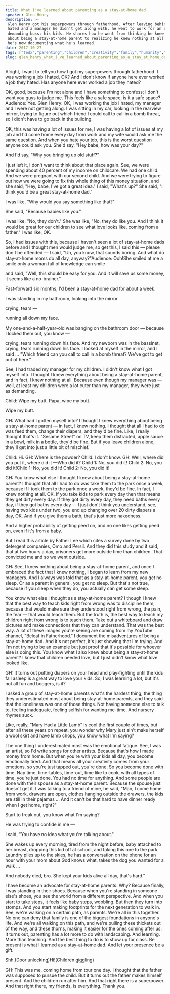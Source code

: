 ```yaml
---
title: What I've learned about parenting as a stay-at-home dad
speaker: Glen Henry
description: >-
 Glen Henry got his superpowers through fatherhood. After leaving behind a job he
 hated and a manager he didn't get along with, he went to work for an equally
 demanding boss: his kids. He shares how he went from thinking he knew it all
 about being a stay-at-home parent to realizing he knew nothing at all -- and how
 he's now documenting what he's learned.
date: 2017-10-27
tags: ["tedx","parenting","children","creativity","family","humanity","identity","worklife-balance","personal-growth","social-change","society"]
slug: glen_henry_what_i_ve_learned_about_parenting_as_a_stay_at_home_dad
---
```


Alright, I want to tell you how I got my superpowers through fatherhood. I was working a
job I hated, OK? And I don't know if anyone here ever worked a job they hated. Has anyone
here ever worked a job they hated?

OK, good, because I'm not alone and I have something to confess; I don't want you guys to
judge me. This feels like a safe space, is it a safe space? Audience: Yes. Glen Henry: OK, I
was working the job I hated, my manager and I were not getting along. I was sitting in my
car, looking in the rearview mirror, trying to figure out which friend I could call to
call in a bomb threat, so I didn't have to go back in the building.

OK, this was having a lot of issues for me, I was having a lot of issues at my job and I'd
come home every day from work and my wife would ask me the same question. And when you
hate your job, this is the worst question anyone could ask you. She'd say, "Hey babe, how
was your day?"

And I'd say, "Why you bringing up old stuff?"

I just left it, I don't want to think about that place again. See, we were spending about
40 percent of my income on childcare. We had one child. And we were pregnant with our
second child. And we were trying to figure out how we were going to fix this whole thing
of this money situation, and she said, "Hey, babe, I've got a great idea." I said, "What's
up?" She said, "I think you'd be a great stay-at-home dad."

I was like, "Why would you say something like that?"

She said, "Because babies like you."

I was like, "No, they don't." She was like, "No, they do like you. And I think it would be
great for our children to see what love looks like, coming from a father." I was like,
OK.

So, I had issues with this, because I haven't seen a lot of stay-at-home dads before and I
thought men would judge me, so get this, I said this — please don't be offended — I said,
"Uh, you know, that sounds boring. And what do stay-at-home moms do all day,
anyway?"Audience: Ooh!She smiled at me a smile only a woman full of knowledge can
smile

and said, "Well, this should be easy for you. And it will save us some money, it seems
like a no-brainer."

Fast-forward six months, I'd been a stay-at-home dad for about a week.

I was standing in my bathroom, looking into the mirror

crying, tears —

running all down my face.

My one-and-a-half-year-old was banging on the bathroom door — because I locked them out,
you know —

crying, tears running down his face. And my newborn was in the bassinet, crying, tears
running down his face. I looked at myself in the mirror, and I said ... "Which friend can
you call to call in a bomb threat? We've got to get out of here."

See, I had traded my manager for my children. I didn't know what I got myself into. I
thought I knew everything about being a stay-at-home parent, and in fact, I knew nothing
at all. Because even though my manager was — well, at least my children were a lot cuter
than my manager, they were just as demanding.

Child: Wipe my butt. Papa, wipe my butt.

Wipe my butt.

GH: What had I gotten myself into? I thought I knew everything about being a stay-at-home
parent — in fact, I knew nothing. I thought that all I had to do was feed them, change
their diapers, and they'd be fine. Like, I really thought that's it. "Sesame Street" on
TV, keep them distracted, apple sauce in a bowl, milk in a bottle, they'd be fine. But if
you leave children alone, they'll get into just a little bit of mischief.

Child: Hi. GH: Where is the powder? Child: I don't know. GH: Well, where did you put it,
where did it —Who did it? Child 1: No, you did it! Child 2: No, you did it!Child 1: No, you
did it! Child 2: No, you did it!

GH: You know what else I thought I knew about being a stay-at-home parent? I thought that
all I had to do was take them to the park once a week, because if I took them to the park
once a week, they'd be fine. In fact, I knew nothing at all. OK. If you take kids to park
every day then that means they get dirty every day. If they got dirty every day, they need
baths every day, if they got baths every day — I just don't think you understand, see,
having two kids under two, you end up changing over 20 dirty diapers a day, OK. And if you
give them a bath, that's just more nakedness.

And a higher probability of getting peed on, and no one likes getting peed on, even if
it's from a baby.

But I read this article by Father Lee which cites a survey done by two detergent
companies, Omo and Persil. And they did this study and it said, that at two hours a day,
prisoners get more outside time than children. That convicted me and so we went
outside.

GH: See, I knew nothing about being a stay-at-home parent, and once I embraced the fact
that I knew nothing, I began to learn from my new managers. And I always was told that as
a stay-at-home parent, you get no sleep. Or as a parent in general, you get no sleep. But
that's not true, because if you sleep when they do, you actually can get some
sleep.

You know what else I thought as a stay-at-home parent? I though I knew that the best way
to teach kids right from wrong was to discipline them, because that would make sure they
understood right from wrong, the pain, the fear — that would teach them. But the truth is,
the best way to teach my children right from wrong is to teach them. Take out a whiteboard
and draw pictures and make connections that they can understand. That was the best way. A
lot of these images you're seeing are coming from my YouTube channel, "Beleaf in
Fatherhood." I document the misadventures of being a stay-at-home dad. And it's not
perfect, it's just showing that I'm trying. And I'm not trying to be an example but just
proof that it's possible for whoever else is doing this. You know what I also knew about
being a stay-at-home parent? I knew that children needed love, but I just didn't know what
love looked like.

GH: It turns out putting diapers on your head and play-fighting until the kids fall asleep
is a great way to love your kids. So, I was learning a lot, but it's not all fun and
boogers, is it?

I asked a group of stay-at-home parents what's the hardest thing, the thing they
underestimated most about being stay-at-home parents, and they said that the loneliness
was one of those things. Not having someone else to talk to, feeling inadequate, feeling
selfish for wanting me-time. And nursery rhymes suck.

Like, really, "Mary Had a Little Lamb" is cool the first couple of times, but after all
these years on repeat, you wonder why Mary just ain't make herself a wool skirt and have
lamb chops, you know what I'm saying?

The one thing I underestimated most was the emotional fatigue. See, I was an artist, so
I'd write songs for other artists. Because that's how I made money from home. But when
you're with your kids all day, you become emotionally tired. And that means all your
creativity comes from your emotions, so you’re just tapped out, you're done. So you become
done with time. Nap time, time-tables, time-out, time like to cook, with all types of
time, you're just done. You had no time for anything. And some people are done with their
spouse as a stay-at-home parent. Because the spouse just doesn't get it. I was talking to
a friend of mine, he said, "Man, I come home from work, drawers are open, clothes hanging
outside the drawers, the kids are still in their pajamas ... And it can't be that hard to
have dinner ready when I get home, right?"

Start to freak out, you know what I'm saying?

He was trying to confide in me —

I said, "You have no idea what you're talking about."

She wakes up every morning, tired from the night before, baby attached to her breast,
dropping this kid off at school, and taking this one to the park. Laundry piles up to the
skies, he has a conversation on the phone for an hour with your mom about God knows what,
takes the dog you wanted for a walk ...

And nobody died, bro. She kept your kids alive all day, that's hard."

I have become an advocate for stay-at-home parents. Why? Because finally, I was standing
in their shoes. Because when you're standing in someone else's shoes, you see the world
from a different perspective. And when you start to take steps, it feels like baby steps,
wobbling. But then they turn into stomps. And you start making footprints for the next
generation to walk in. See, we're walking on a certain path, as parents. We're all in this
together. No one can deny that family is one of the biggest foundations in anyone's life.
And we're all walking on this path, and we're pulling these thickets out of the way, and
these thorns, making it easier for the ones coming after us. It turns out, parenting has a
lot more to do with landscaping. And learning. More than teaching. And the best thing to
do is to show up for class. Be present is what I learned as a stay-at-home dad. And let
your presence be a gift.

Shh.(Door unlocking)Hi!(Children giggling)

GH: This was me, coming home from tour one day. I thought that the father was supposed to
pursue the child. But it turns out the father makes himself present. And the children run
after him. And that right there is a superpower. And that right there, my friends, is
everything. Thank you.

<!--
ad_duration=3.33
comment_count=12
event="TEDxMidAtlantic"
external_start_time=0
has_talk_citation=1
intro_duration=11.82
is_subtitle_required="False"
is_talk_featured="True"
language="en"
language_swap="False"
native_language="en"
number_of_related_talks=6
number_of_speakers=1
number_of_subtitled_videos=21
number_of_tags=11
number_of_talk_download_languages=21
number_of_talk_more_resources=0
number_of_talk_recommendations=1
number_of_talks_take_actions=3
post_ad_duration=0.83
published_timestamp="2018-04-26 19:47:22"
recording_date="2017-10-27"
speaker_description="Visual storyteller"
speaker_is_published=1
speaker_name="Glen Henry"
talk_more_resources=[]
talk_name="What I've learned about parenting as a stay-at-home dad"
talk_recommendations_blurb="More resources curated by Glen Henry"
talks_tags=["tedx","parenting","children","creativity","family","humanity","identity","worklife-balance","personal-growth","social-change","society"]
url_audio="https://download.ted.com/talks/GlenHenry_2017X.mp3?apikey=acme-roadrunner"
url_photo_speaker="https://pe.tedcdn.com/images/ted/2a631316a49d46ac9f06506500e6acaf336ea81b_254x191.jpg"
url_photo_talk="https://s3.amazonaws.com/talkstar-photos/uploads/04f1c4c5-9b6d-4ec0-a008-b4610e4388de/GlenHenry_2017X-embed.jpg"
url_webpage="https://www.ted.com/talks/glen_henry_what_i_ve_learned_about_parenting_as_a_stay_at_home_dad"
video_type_name="TEDx Talk"
-->